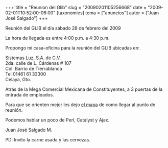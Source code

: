 +++
title = "Reunion del Glib"
slug = "20090201105256668"
date = "2009-02-01T10:52:00-06:00"
[taxonomies]
tema = ["anuncios"]
autor = ["Juan José Salgado"]
+++

Reunión del GLIB el día sábado 28 de febrero del 2009  
  
La hora de llegada es entre 4:00 p.m. a 4:30 p.m.  
  
Propongo mi casa-oficina para la reunión del GLIB ubicadas en:  
  
Sistemas Luz, S.A. de C.V.  
2da. calle de L. Cárdenas \# 107  
Col. Barrio de Tierrablanca  
Tel 01461 61 33300  
Celaya, Gto.  
  
Atrás de la Mega Comercial Mexicana de Constituyentes, a 3 puertas de la
entrada de empleados.  
  
Para que se orienten mejor les dejo [el
mapa](http://jacob.ad-sistemas.com/gallery/glib/plano2glib280209.jpg) de
como llegar al punto de reunión.  
  
Podemos hablar un poco de Perl, Catalyst y Ajax.  
  
Juan José Salgado M.  
  
PD: Invito la carne asada y las cervezas.  
  


